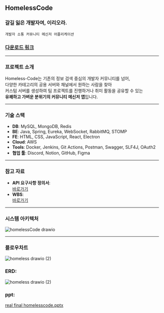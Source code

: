 ## HomelessCode 

### 갈길 잃은 개발자여, 이리오라.

`개발자 소통 커뮤니티 메신저 어플리케이션`

### [다운로드 링크](https://s3.ap-northeast-2.amazonaws.com/homelesscode.shop/homeless-code-win32-x64.zip)

---

### 프로젝트 소개
Homeless-Code는 기존의 정보 검색 중심의 개발자 커뮤니티를 넘어,  
다양한 카테고리의 공용 서버와 채널에서 원하는 사람을 찾아  
커스텀 서버를 생성하여 팀 프로젝트를 진행하거나 취미 활동을 공유할 수 있는  
**유쾌하고 가벼운 분위기의 커뮤니티 메신저 앱**입니다.

---

### 기술 스택
- **DB**: MySQL, MongoDB, Redis  
- **BE**: Java, Spring, Eureka, WebSocket, RabbitMQ, STOMP  
- **FE**: HTML, CSS, JavaScript, React, Electron  
- **Cloud**: AWS  
- **Tools**: Docker, Jenkins, Git Actions, Postman, Swagger, SLF4J, OAuth2  
- **협업 툴**: Discord, Notion, GitHub, Figma  

---

### 참고 자료
- **API 요구사항 정의서**:  
  [바로가기](https://docs.google.com/spreadsheets/d/1yinpa_admUBsbwgxIcKAizQyT9TtpiuK22WTCYtIsQI/edit?gid=0#gid=0)  
- **WBS**:  
  [바로가기](https://docs.google.com/spreadsheets/d/1qWJBGSlRk5DR0ZJtLqeaqYpuDtvo4vvbbSvr3aLYO_k/edit?gid=0#gid=0)

---

### 시스템 아키텍처
![homelessCode drawio](https://github.com/user-attachments/assets/5e2f090e-4035-49be-a4fa-78d057d67c18)

---

### 플로우차트
![homeless drawio (2)](https://github.com/user-attachments/assets/56e52bff-469c-4cef-9c80-a08a5da84483)


### ERD:
![homeless drawio (2)](https://github.com/user-attachments/assets/827ce0d2-b379-47b5-9603-94681ce16553)

### ppt:
[real final homelesscode.pptx](https://github.com/user-attachments/files/18702197/real.final.homelesscode.pptx)



